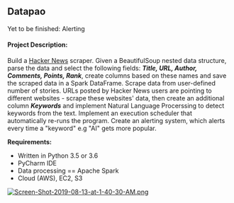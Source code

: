 ## Datapao
Yet to be finished: Alerting
#### Project Description:
Build a [Hacker News](https://news.ycombinator.com) scraper. Given a BeautifulSoup nested data structure, parse the data and select the following fields: ***Title, URL, Author, Comments, Points, Rank***,  create columns based on these names and save the scraped data in a Spark DataFrame.  Scrape data from user-defined number of stories.  URLs posted by Hacker News users are pointing to different websites - scrape these websites' data, then create an additional column ***Keywords*** and implement Natural Language Procerssing to detect keywords from the text. Implement an execution scheduler that automatically re-runs the program. Create an alerting system, which alerts every time a "keyword" e.g "AI" gets more popular.

**Requirements:**
 - Written in Python 3.5 or 3.6
 - PyCharm IDE
 - Data processing == Apache Spark
 - Cloud (AWS), EC2, S3 

[![Screen-Shot-2019-08-13-at-1-40-30-AM.png](https://i.postimg.cc/d3L30qLW/Screen-Shot-2019-08-13-at-1-40-30-AM.png)](https://postimg.cc/MfJqPJ0R)

